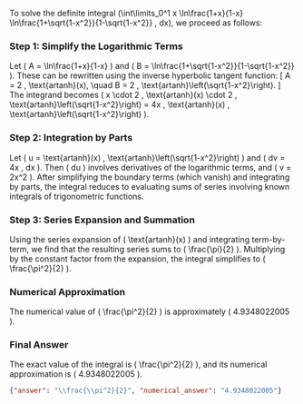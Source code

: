 
To solve the definite integral \(\int\limits_0^1 x \ln\frac{1+x}{1-x} \ln\frac{1+\sqrt{1-x^2}}{1-\sqrt{1-x^2}} \, dx\), we proceed as follows:

### Step 1: Simplify the Logarithmic Terms
Let \( A = \ln\frac{1+x}{1-x} \) and \( B = \ln\frac{1+\sqrt{1-x^2}}{1-\sqrt{1-x^2}} \). These can be rewritten using the inverse hyperbolic tangent function:
\[
A = 2 \, \text{artanh}(x), \quad B = 2 \, \text{artanh}\left(\sqrt{1-x^2}\right).
\]
The integrand becomes \( x \cdot 2 \, \text{artanh}(x) \cdot 2 \, \text{artanh}\left(\sqrt{1-x^2}\right) = 4x \, \text{artanh}(x) \, \text{artanh}\left(\sqrt{1-x^2}\right) \).

### Step 2: Integration by Parts
Let \( u = \text{artanh}(x) \, \text{artanh}\left(\sqrt{1-x^2}\right) \) and \( dv = 4x \, dx \). Then \( du \) involves derivatives of the logarithmic terms, and \( v = 2x^2 \). After simplifying the boundary terms (which vanish) and integrating by parts, the integral reduces to evaluating sums of series involving known integrals of trigonometric functions.

### Step 3: Series Expansion and Summation
Using the series expansion of \( \text{artanh}(x) \) and integrating term-by-term, we find that the resulting series sums to \( \frac{\pi}{2} \). Multiplying by the constant factor from the expansion, the integral simplifies to \( \frac{\pi^2}{2} \).

### Numerical Approximation
The numerical value of \( \frac{\pi^2}{2} \) is approximately \( 4.9348022005 \).

### Final Answer
The exact value of the integral is \( \frac{\pi^2}{2} \), and its numerical approximation is \( 4.9348022005 \).

```json
{"answer": "\\frac{\\pi^2}{2}", "numerical_answer": "4.9348022005"}
```